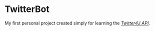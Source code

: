 # TwitterBot
My first personal project created simply for learning the [*Twitter4J API*](http://twitter4j.org/en/).
